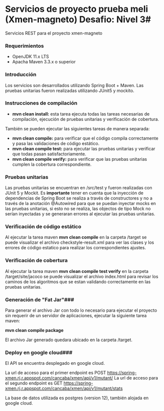 # Servicios de proyecto prueba meli (Xmen-magneto) Desafio: Nivel 3#

Servicios REST para el proyecto xmen-magneto

### Requerimientos ###

* OpenJDK 11.x LTS
* Apacha Maven 3.3.x o superior

### Introducción ###

Los servicios son desarrollados utilizando Spring Boot + Maven. Las pruebas unitarias fueron realizadas utilizando JUnit5 y mockito. 

### Instrucciones de compilación ###

* **mvn clean install:** esta tarea ejecuta todas las tareas necesarias de compilación, ejecución de pruebas unitarias y verificación de cobertura.

También se pueden ejecutar las siguientes tareas de manera separada:

* **mvn clean compile:** para verificar que el código compila correctamente y pasa las validaciones de código estático.
* **mvn clean compile test:** para ejecutar las pruebas unitarias y verificar que todas pasan satisfactoriamente.
* **mvn clean compile verify:** para verificar que las pruebas unitarias cumplen la cobertura correspondiente.

### Pruebas unitarias ###

Las pruebas unitarias se encuentran en /src/test y fueron realizadas con JUnit 5 y Mockit. Es **importante** tener en cuenta que la inyección de dependencias de Spring Boot se realiza a través de constructores y no a través de la anotación @Autowired para que se puedan inyectar mocks en las pruebas unitarias, si esto no se realiza, las objectos de tipo Mock no serían inyectadas y se generaran errores al ejecutar las pruebas unitarias.

### Verificación de código estático ###

Al ejecutar la tarea maven **mvn clean compile** en la carpeta /target se puede visualizar el archivo checkstyle-result.xml para ver las clases y los errores de código estatico para realizar los correspondientes ajustes. 

### Verificación de cobertura ###

Al ejecutar la tarea maven **mvn clean compile test verify** en la carpeta /target/site/jacoco se puede visualizar el archivo index.html para revisar los caminos de los algoritmos que se estan validando correctamente en las pruebas unitarias.

### Generación de "Fat Jar"###

Para generar el archivo Jar con todo lo necesario para ejecutar el proyecto sin requerir de un servidor de aplicaciones, ejecutar la siguiente tarea maven:

**mvn clean compile package**

El archivo Jar generado quedara ubicado en la carpeta /target.

### Deploy en google cloud###

El API se encuentra desplegado en google cloud.

La url de acceso para el primer endpoint es POST https://spring-xmen.rj.r.appspot.com/cancaba/xmen/api/v1/mutant/
La url de acceso para el segundo endpoint es GET https://spring-xmen.rj.r.appspot.com/cancaba/xmen/api/v1/mutant/stats

La base de datos utilizada es postgres (version 12), también alojada en google cloud.
 